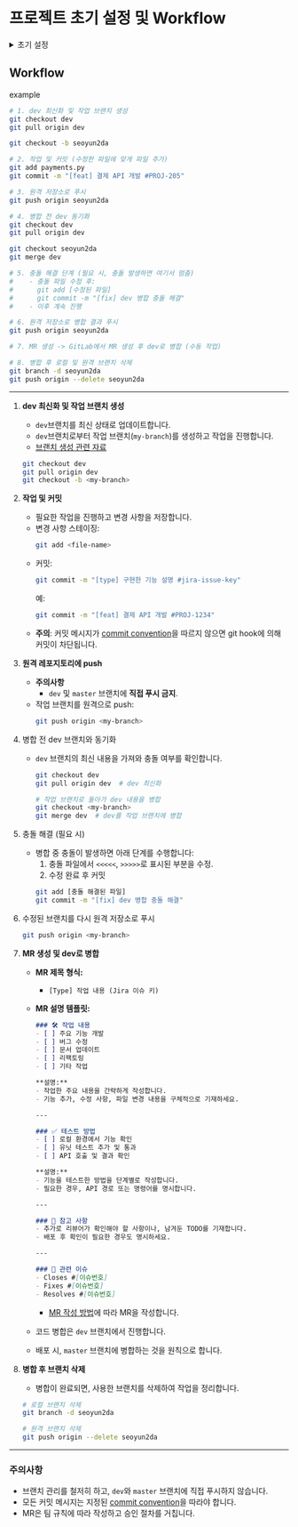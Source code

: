 # 프로젝트 초기 설정 및 Workflow

<details>
<summary>초기 설정</summary>
<div markdown="1">

1. **로컬에 Git Clone**
   ```bash
   git clone <repository-url>
   ```
2. **git hook 설정**
   - pre-commit 설치:
     ```bash
     pip install pre-commit
     ```
   - git hook 활성화:
     ```bash
     pre-commit install --hook-type commit-msg
     ```

</div>
</details>


## Workflow
example
```bash
# 1. dev 최신화 및 작업 브랜치 생성
git checkout dev
git pull origin dev

git checkout -b seoyun2da

# 2. 작업 및 커밋 (수정한 파일에 맞게 파일 추가)
git add payments.py
git commit -m "[feat] 결제 API 개발 #PROJ-205"

# 3. 원격 저장소로 푸시
git push origin seoyun2da

# 4. 병합 전 dev 동기화
git checkout dev
git pull origin dev

git checkout seoyun2da
git merge dev

# 5. 충돌 해결 단계 (필요 시, 충돌 발생하면 여기서 멈춤)
#    - 충돌 파일 수정 후:
#      git add [수정된 파일]
#      git commit -m "[fix] dev 병합 충돌 해결"
#    - 이후 계속 진행

# 6. 원격 저장소로 병합 결과 푸시
git push origin seoyun2da

# 7. MR 생성 -> GitLab에서 MR 생성 후 dev로 병합 (수동 작업)

# 8. 병합 후 로컬 및 원격 브랜치 삭제
git branch -d seoyun2da
git push origin --delete seoyun2da
```

---

1. **dev 최신화 및 작업 브랜치 생성**
    - `dev`브랜치를 최신 상태로 업데이트합니다.
    - `dev`브랜치로부터 작업 브랜치(`my-branch`)를 생성하고 작업을 진행합니다. 
    - [브랜치 생성 관련 자료](https://www.notion.so/Branch-ac2597a3e18a406b99c89b0e0d312546)
   ```bash
   git checkout dev
   git pull origin dev
   git checkout -b <my-branch>
   ```
2. **작업 및 커밋**
   - 필요한 작업을 진행하고 변경 사항을 저장합니다.
   - 변경 사항 스테이징:
     ```bash
     git add <file-name>
     ```
   - 커밋:
     ```bash
     git commit -m "[type] 구현한 기능 설명 #jira-issue-key"
     ```
     예: 
     ```bash
     git commit -m "[feat] 결제 API 개발 #PROJ-1234"
     ```
   - **주의**: 커밋 메시지가 [commit convention](<https://www.notion.so/Git-b876e446a62a420cad5de055e8ed1bc8>)을 따르지 않으면 git hook에 의해 커밋이 차단됩니다.

3. **원격 레포지토리에 push**
   - **주의사항**
     - `dev` 및 `master` 브랜치에 **직접 푸시 금지**.
   - 작업 브랜치를 원격으로 push:
     ```bash
     git push origin <my-branch>
     ```

4. 병합 전 dev 브랜치와 동기화
   - `dev` 브랜치의 최신 내용을 가져와 충돌 여부를 확인합니다.
     ```bash
     git checkout dev
     git pull origin dev  # dev 최신화
     
     # 작업 브랜치로 돌아가 dev 내용을 병합
     git checkout <my-branch>
     git merge dev  # dev를 작업 브랜치에 병합
     ```

5. 충돌 해결 (필요 시)
   - 병합 중 충돌이 발생하면 아래 단계를 수행합니다:
     1. 충돌 파일에서 `<<<<<`, `>>>>>`로 표시된 부분을 수정.
     2. 수정 완료 후 커밋
     ```bash
     git add [충돌 해결된 파일]
     git commit -m "[fix] dev 병합 충돌 해결"
     ```
     
6. 수정된 브랜치를 다시 원격 저장소로 푸시
   ```bash
   git push origin <my-branch>
   ```

7. **MR 생성 및 dev로 병합**
   - **MR 제목 형식:**
     - `[Type] 작업 내용 (Jira 이슈 키)`
   - **MR 설명 템플릿:**
    
       ```markdown
       ### 🛠 작업 내용  
       - [ ] 주요 기능 개발  
       - [ ] 버그 수정  
       - [ ] 문서 업데이트  
       - [ ] 리팩토링  
       - [ ] 기타 작업  
    
       **설명:**  
       - 작업한 주요 내용을 간략하게 작성합니다.  
       - 기능 추가, 수정 사항, 파일 변경 내용을 구체적으로 기재하세요.  
    
       ---
    
       ### ✅ 테스트 방법  
       - [ ] 로컬 환경에서 기능 확인  
       - [ ] 유닛 테스트 추가 및 통과  
       - [ ] API 호출 및 결과 확인  
    
       **설명:**  
       - 기능을 테스트한 방법을 단계별로 작성합니다.  
       - 필요한 경우, API 경로 또는 명령어를 명시합니다.  
    
       ---
    
       ### 🚩 참고 사항  
       - 추가로 리뷰어가 확인해야 할 사항이나, 남겨둔 TODO를 기재합니다.  
       - 배포 후 확인이 필요한 경우도 명시하세요.  
    
       ---
    
       ### 🎯 관련 이슈  
       - Closes #[이슈번호]  
       - Fixes #[이슈번호]  
       - Resolves #[이슈번호]  
       ```
      - [MR 작성 방법](<https://www.notion.so/PR-Pull-Request-48e7e51a1ebd42baac9a007cff3f879e>)에 따라 MR을 작성합니다.
   
   - 코드 병합은 `dev` 브랜치에서 진행합니다.
   - 배포 시, `master` 브랜치에 병합하는 것을 원칙으로 합니다.
   
8. **병합 후 브랜치 삭제**
   - 병합이 완료되면, 사용한 브랜치를 삭제하여 작업을 정리합니다. 
    ```bash
    # 로컬 브랜치 삭제
    git branch -d seoyun2da
    
    # 원격 브랜치 삭제
    git push origin --delete seoyun2da
    
    ```

---

### 주의사항
- 브랜치 관리를 철저히 하고, `dev`와 `master` 브랜치에 직접 푸시하지 않습니다.
- 모든 커밋 메시지는 지정된 [commit convention](<https://www.notion.so/Git-b876e446a62a420cad5de055e8ed1bc8>)을 따라야 합니다.
- MR은 팀 규칙에 따라 작성하고 승인 절차를 거칩니다.